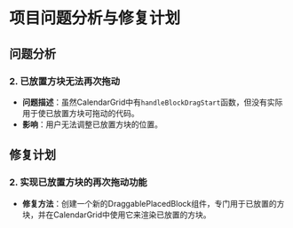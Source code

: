 # 项目问题分析与修复计划

## 问题分析

### 2. 已放置方块无法再次拖动
- **问题描述**：虽然CalendarGrid中有`handleBlockDragStart`函数，但没有实际用于使已放置方块可拖动的代码。
- **影响**：用户无法调整已放置方块的位置。

## 修复计划


### 2. 实现已放置方块的再次拖动功能
- **修复方法**：创建一个新的DraggablePlacedBlock组件，专门用于已放置的方块，并在CalendarGrid中使用它来渲染已放置的方块。
